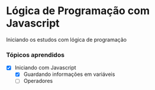 # Lógica de Programação com Javascript

Iniciando os estudos com lógica de programação

### Tópicos aprendidos

- [x] Iniciando com Javascript
    - [x] Guardando informações em variáveis
    - [ ] Operadores
